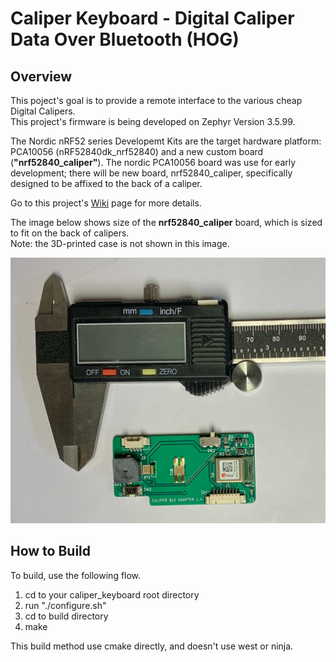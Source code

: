 # Caliper Keyboard - Digital Caliper Data Over Bluetooth (HOG)

## Overview
This poject's goal is to provide a remote interface to the various cheap Digital Calipers.  
This project's firmware is being developed on Zephyr Version 3.5.99.  

The Nordic nRF52 series Developemt Kits are the target hardware platform: PCA10056 (nRF52840dk_nrf52840) and a new custom board (**"nrf52840_caliper"**).
The nordic PCA10056 board was use for early development; there will be new board, nrf52840_caliper, specifically designed to be affixed to the back of a caliper.

Go to this project's [Wiki](https://github.com/foldedtoad/caliper_keyboard/wiki) page for more details.  

The image below shows size of the  **nrf52840_caliper** board, which is sized to fit on the back of calipers.  
Note: the 3D-printed case is not shown in this image.

![here](https://github.com/foldedtoad/caliper_keyboard/blob/master/images/Caliper_board.jpg)


## How to Build
To build, use the following flow.
1) cd to your caliper_keyboard root directory
2) run "./configure.sh"
3) cd to build directory
4) make

This build method use cmake directly, and doesn't use west or ninja.
